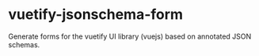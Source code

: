 # vuetify-jsonschema-form
Generate forms for the vuetify UI library (vuejs) based on annotated JSON schemas.
